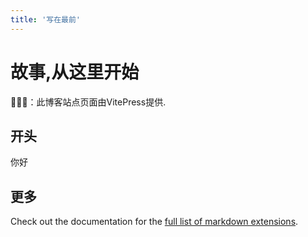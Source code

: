 ```yaml
---
title: '写在最前'
---
```


# 故事,从这里开始

🚀🚀🚀：此博客站点页面由VitePress提供.

## 开头

你好

## 更多

Check out the documentation for the [full list of markdown extensions](https://vitepress.dev/guide/markdown).

